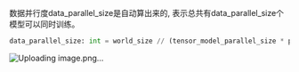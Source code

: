 数据并行度data_parallel_size是自动算出来的, 表示总共有data_parallel_size个模型可以同时训练。
```python
data_parallel_size: int = world_size // (tensor_model_parallel_size * pipeline_model_parallel_size)
```

![Uploading image.png…]()
